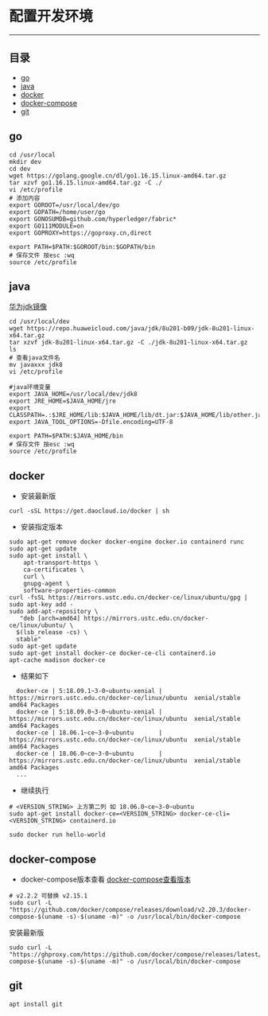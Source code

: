 <a id = "top"></a>

# 配置开发环境

----

## 目录

* [go](#1)
* [java](#2)
* [docker](#3)
* [docker-compose](#4)
* [git](#5)

<a id = "1"></a>

## go

```shell
cd /usr/local
mkdir dev
cd dev
wget https://golang.google.cn/dl/go1.16.15.linux-amd64.tar.gz
tar xzvf go1.16.15.linux-amd64.tar.gz -C ./
vi /etc/profile
# 添加内容
export GOROOT=/usr/local/dev/go
export GOPATH=/home/user/go
export GONOSUMDB=github.com/hyperledger/fabric*
export GO111MODULE=on
export GOPROXY=https://goproxy.cn,direct

export PATH=$PATH:$GOROOT/bin:$GOPATH/bin
# 保存文件 按esc :wq
source /etc/profile

```

<a id = "2"></a>

## java

[华为jdk镜像](https://repo.huaweicloud.com/java/jdk/)

```shell
cd /usr/local/dev
wget https://repo.huaweicloud.com/java/jdk/8u201-b09/jdk-8u201-linux-x64.tar.gz
tar xzvf jdk-8u201-linux-x64.tar.gz -C ./jdk-8u201-linux-x64.tar.gz
ls 
# 查看java文件名 
mv javaxxx jdk8
vi /etc/profile

#java环境变量
export JAVA_HOME=/usr/local/dev/jdk8
export JRE_HOME=$JAVA_HOME/jre
export CLASSPATH=.:$JRE_HOME/lib:$JAVA_HOME/lib/dt.jar:$JAVA_HOME/lib/other.jar
export JAVA_TOOL_OPTIONS=-Dfile.encoding=UTF-8

export PATH=$PATH:$JAVA_HOME/bin
# 保存文件 按esc :wq
source /etc/profile
```

<a id = "3"></a>

## docker

* 安装最新版

```shell
curl -sSL https://get.daocloud.io/docker | sh
```

* 安装指定版本

```shell
sudo apt-get remove docker docker-engine docker.io containerd runc
sudo apt-get update
sudo apt-get install \
    apt-transport-https \
    ca-certificates \
    curl \
    gnupg-agent \
    software-properties-common
curl -fsSL https://mirrors.ustc.edu.cn/docker-ce/linux/ubuntu/gpg | sudo apt-key add -
sudo add-apt-repository \
   "deb [arch=amd64] https://mirrors.ustc.edu.cn/docker-ce/linux/ubuntu/ \
  $(lsb_release -cs) \
  stable"
sudo apt-get update
sudo apt-get install docker-ce docker-ce-cli containerd.io
apt-cache madison docker-ce
```

* 结果如下

```text
  docker-ce | 5:18.09.1~3-0~ubuntu-xenial | https://mirrors.ustc.edu.cn/docker-ce/linux/ubuntu  xenial/stable amd64 Packages
  docker-ce | 5:18.09.0~3-0~ubuntu-xenial | https://mirrors.ustc.edu.cn/docker-ce/linux/ubuntu  xenial/stable amd64 Packages
  docker-ce | 18.06.1~ce~3-0~ubuntu       | https://mirrors.ustc.edu.cn/docker-ce/linux/ubuntu  xenial/stable amd64 Packages
  docker-ce | 18.06.0~ce~3-0~ubuntu       | https://mirrors.ustc.edu.cn/docker-ce/linux/ubuntu  xenial/stable amd64 Packages
  ...
```

* 继续执行

```shell
# <VERSION_STRING> 上方第二列 如 18.06.0~ce~3-0~ubuntu
sudo apt-get install docker-ce=<VERSION_STRING> docker-ce-cli=<VERSION_STRING> containerd.io

sudo docker run hello-world
```

<a id = "4"></a>

## docker-compose

* docker-compose版本查看
  [docker-compose查看版本](https://github.com/docker/compose/releases)

```shell
# v2.2.2 可替换 v2.15.1
sudo curl -L "https://github.com/docker/compose/releases/download/v2.20.3/docker-compose-$(uname -s)-$(uname -m)" -o /usr/local/bin/docker-compose
```

安装最新版

```shell
sudo curl -L "https://ghproxy.com/https://github.com/docker/compose/releases/latest/download/docker-compose-$(uname -s)-$(uname -m)" -o /usr/local/bin/docker-compose

```

<a id = "5"></a>

## git

```shell
apt install git
```

